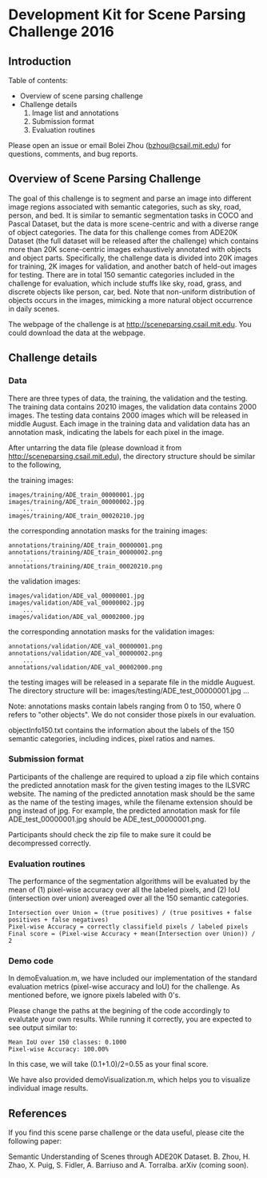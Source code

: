 #  Development Kit for Scene Parsing Challenge 2016

## Introduction

Table of contents:
- Overview of scene parsing challenge
- Challenge details
    1. Image list and annotations
    2. Submission format
    3. Evaluation routines

Please open an issue or email Bolei Zhou (bzhou@csail.mit.edu) for questions, comments, and bug reports. 

##  Overview of Scene Parsing Challenge
The goal of this challenge is to segment and parse an image into different image regions associated with semantic categories, such as sky, road, person, and bed. It is similar to semantic segmentation tasks in COCO and Pascal Dataset, but the data is more scene-centric and with a diverse range of object categories. The data for this challenge comes from ADE20K Dataset (the full dataset will be released after the challenge) which contains more than 20K scene-centric images exhaustively annotated with objects and object parts. Specifically, the challenge data is divided into 20K images for training, 2K images for validation, and another batch of held-out images for testing. There are in total 150 semantic categories included in the challenge for evaluation, which include stuffs like sky, road, grass, and discrete objects like person, car, bed. Note that non-uniform distribution of objects occurs in the images, mimicking a more natural object occurrence in daily scenes.

The webpage of the challenge is at http://sceneparsing.csail.mit.edu. You could download the data at the webpage.

## Challenge details

### Data
There are three types of data, the training, the validation and the testing. The training data contains 20210 images, the validation data contains 2000 images. The testing data contains 2000 images which will be released in middle August. Each image in the training data and validation data has an annotation mask, indicating the labels for each pixel in the image. 

After untarring the data file (please download it from http://sceneparsing.csail.mit.edu), the directory structure should be similar to the following, 

the training images:

    images/training/ADE_train_00000001.jpg
    images/training/ADE_train_00000002.jpg
        ...
    images/training/ADE_train_00020210.jpg

the corresponding annotation masks for the training images:
    
    annotations/training/ADE_train_00000001.png
    annotations/training/ADE_train_00000002.png
        ...
    annotations/training/ADE_train_00020210.png

the validation images:
    
    images/validation/ADE_val_00000001.jpg
    images/validation/ADE_val_00000002.jpg
        ...
    images/validation/ADE_val_00002000.jpg

the corresponding annotation masks for the validation images:

    annotations/validation/ADE_val_00000001.png
    annotations/validation/ADE_val_00000002.png
        ...
    annotations/validation/ADE_val_00002000.png

the testing images will be released in a separate file in the middle Auguest. The directory structure will be:
    images/testing/ADE_test_00000001.jpg
        ...

Note: annotations masks contain labels ranging from 0 to 150, where 0 refers to "other objects". We do not consider those pixels in our evaluation.

objectInfo150.txt contains the information about the labels of the 150 semantic categories, including indices, pixel ratios and names.

### Submission format
Participants of the challenge are required to upload a zip file which contains the predicted annotation mask for the given testing images to the ILSVRC website. The naming of the predicted annotation mask should be the same as the name of the testing images, while the filename extension should be png instead of jpg. For example, the predicted annotation mask for file ADE_test_00000001.jpg should be ADE_test_00000001.png.

Participants should check the zip file to make sure it could be decompressed correctly. 

### Evaluation routines
The performance of the segmentation algorithms will be evaluated by the mean of (1) pixel-wise accuracy over all the labeled pixels, and (2) IoU (intersection over union) avereaged over all the 150 semantic categories. 

    Intersection over Union = (true positives) / (true positives + false positives + false negatives)
    Pixel-wise Accuracy = correctly classifield pixels / labeled pixels
    Final score = (Pixel-wise Accuracy + mean(Intersection over Union)) / 2

### Demo code
In demoEvaluation.m, we have included our implementation of the standard evaluation metrics (pixel-wise accuracy and IoU) for the challenge. As mentioned before, we ignore pixels labeled with 0's.

Please change the paths at the begining of the code accordingly to evalutate your own results. While running it correctly, you are expected to see output similar to:

    Mean IoU over 150 classes: 0.1000
    Pixel-wise Accuracy: 100.00%

In this case, we will take (0.1+1.0)/2=0.55 as your final score.

We have also provided demoVisualization.m, which helps you to visualize individual image results.

## References
If you find this scene parse challenge or the data useful, please cite the following paper:

Semantic Understanding of Scenes through ADE20K Dataset. B. Zhou, H. Zhao, X. Puig, S. Fidler, A. Barriuso and A. Torralba. arXiv (coming soon).

